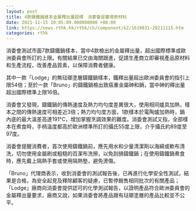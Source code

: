 ```yaml
---
layout: post
title: 4款鑄鐵鍋樣本金屬釋出量超標　消委會促審視原材料
date: 2021-11-15 10:05:09.000000000 +08:00
link: https://news.rthk.hk/rthk/ch/component/k2/1619831-20211115.htm
categories: rthk
---
```


消委會測試市面7款鑄鐵鍋樣本，當中4款檢出的金屬釋出量，超出國際標準或歐洲委員會所訂的上限。有關結果已交由海關跟進，促請生產商立即審視產品原材料和生產流程，改善產品質素，以保障消費者健康。

其中一款「Lodge」的無琺瑯塗層鑄鐵鍋樣本，鐵釋出量超出歐洲委員會的指引上限54倍；至於一款「Bruno」的鑄鐵鍋檢出致癌重金屬砷和鎘，當中砷的釋出量超出國際標準上限16倍。

消委會又發現，鑄鐵鍋的傳熱速度及熱力均勻度差異很大，使用相同爐具加熱，樣本之間的傳熱速度可相差近3倍；熱力均勻度方面，1款樣本於電陶爐加熱時，鍋內底的最大溫差高達191°C，增加掌握烹調效果的難度。消委會測試又指，全部樣本在煮食時，手柄溫度都高於歐洲標準所訂的攝氏55度上限，介乎攝氏約89度至97度。

消委會提醒消費者，首次使用鑄鐵鍋前，應先用水和少量清潔劑以海綿或軟布清洗，切勿使用金屬刷或粗糙的百潔布洗擦，以免刮損鑄鐵鍋；在使用鑄鐵鍋煮食時，應先戴上隔熱手套或使用隔熱墊，避免燙傷。

「Bruno」代理商表示，收到消委會的測試報告後，已再進行化學安全性測試，結果是合格，為安全起見及釋除顧客的疑慮，已暫停銷售相同批次的有關產品；「Lodge」廠商向消委會提供認可的化學測試報告，以證明產品符合歐洲委員會的金屬釋出量要求，廠商又說，如果消委會將產品跟有琺瑯塗層的產品比較並不公平。
